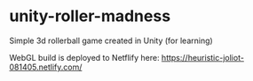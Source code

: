 # unity-roller-madness
Simple 3d rollerball game created in Unity (for learning)

WebGL build is deployed to Netflify here: https://heuristic-joliot-081405.netlify.com/
